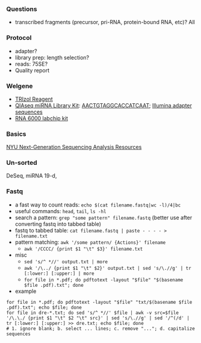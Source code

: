 ### Questions
* transcribed fragments (precursor, pri-RNA, protein-bound RNA, etc)? All 

### Protocol
* adapter?
* library prep: length selection?
* reads: 75SE?
* Quality report

### Welgene
* [TRIzol Reagent](https://www.thermofisher.com/order/catalog/product/15596026#/15596026)
* [QIAseq miRNA Library Kit](https://www.qiagen.com/tw/products/discovery-and-translational-research/next-generation-sequencing/metagenomics/qiaseq-mirna-ngs/?clear=true#productdetails): [AACTGTAGGCACCATCAAT](https://www.qiagen.com/us/resources/faq?id=f12b85b4-df4f-43b5-9e82-a4fd0ddbdcc0&lang=en); [Illumina adapter sequences](https://sapac.support.illumina.com/downloads/illumina-adapter-sequences-document-1000000002694.html)
* [RNA 6000 labchip kit](https://ipmb.sinica.edu.tw/microarray/workshop/workshop-11.pdf)

### Basics
[NYU Next-Generation Sequencing Analysis Resources](https://learn.gencore.bio.nyu.edu)

### Un-sorted
DeSeq, miRNA 19-d, 

### Fastq
* a fast way to count reads: `echo $(cat filename.fastq|wc -l)/4|bc`
* useful commands: `head`, `tail`, `ls -hl`
* search a pattern: `grep "some pattern" filename.fastq` (better use after converting fastq into tabbed table)
* fastq to tabbed table: `cat filename.fastq | paste - - - - > filename.txt`
* pattern matching: `awk '/some pattern/ {Actions}' filename`
  * `awk '/CCCC/ {print $1 "\t" $3}' filename.txt`
* misc
  * `sed 's/^ *//' output.txt | more`
  * `awk '/\../ {print $1 "\t" $2}' output.txt | sed 's/\.//g' | tr [:lower:] [:upper:] | more`
  * `for file in *.pdf; do pdftotext -layout "$file" "$(basename $file .pdf).txt"; done`
* example
```
for file in *.pdf; do pdftotext -layout "$file" "txt/$(basename $file .pdf).txt"; echo $file; done
for file in dre-*.txt; do sed 's/^ *//' $file | awk -v src=$file '/\.\./ {print $1 "\t" $2 "\t" src}' | sed 's/\.//g' | sed '/^(/d' | tr [:lower:] [:upper:] >> dre.txt; echo $file; done
# 1. ignore blank; b. select ... lines; c. remove "..."; d. capitalize sequences
```
